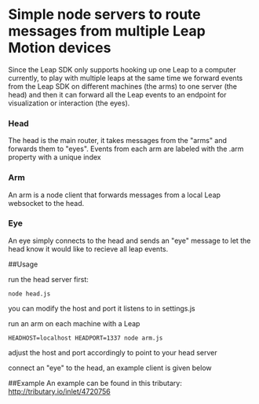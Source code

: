 # Simple node servers to route messages from multiple Leap Motion devices

Since the Leap SDK only supports hooking up one Leap to a computer currently,
to play with multiple leaps at the same time we forward events from the Leap
SDK on different machines (the arms) to one server (the head) and then it can
forward all the Leap events to an endpoint for visualization or interaction
(the eyes).

### Head
The head is the main router, it takes messages from the "arms" and forwards
them to "eyes". Events from each arm are labeled with the .arm property with a
unique index

### Arm
An arm is a node client that forwards messages from a local Leap websocket to
the head. 

### Eye
An eye simply connects to the head and sends an "eye" message to let the head
know it would like to recieve all leap events.

##Usage

run the head server first:  
```
node head.js
```  
you can modify the host and port it listens to in settings.js  

run an arm on each machine with a Leap  
```
HEADHOST=localhost HEADPORT=1337 node arm.js
```
adjust the host and port accordingly to point to your head server

connect an "eye" to the head, an example client is given below

##Example 
An example can be found in this tributary:
http://tributary.io/inlet/4720756
